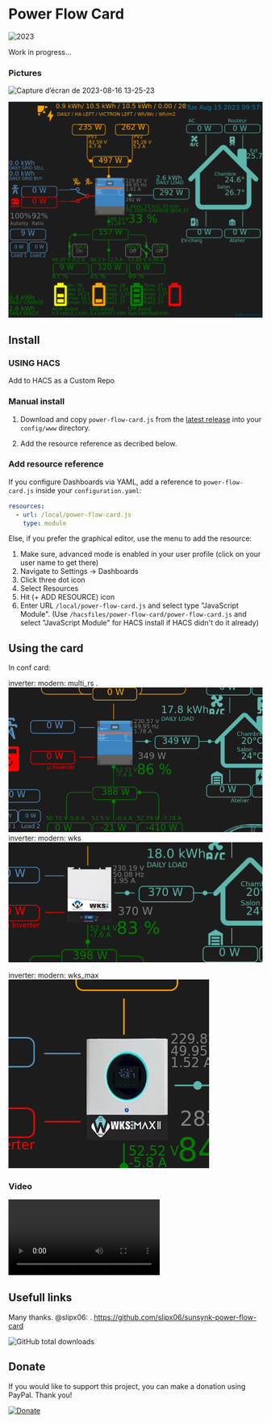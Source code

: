 # Power Flow Card 

![2023](https://user-images.githubusercontent.com/89390048/)


Work in progress...

### Pictures

![Capture d’écran de 2023-08-16 13-25-23](https://github.com/JuWorkshop/power-flow-card/assets/89390048/35d3024d-0e5c-4ed7-a4c8-5dc61a412bba)


![](img/level.png) 

## Install

### USING HACS

Add to HACS as a Custom Repo

### Manual install

1. Download and copy `power-flow-card.js` from the [latest release](https://github.com/JuWorkshop/power-flow-card/releases/latest) into your `config/www` directory.

2. Add the resource reference as decribed below.

### Add resource reference

If you configure Dashboards via YAML, add a reference to `power-flow-card.js` inside your `configuration.yaml`:

```yaml
resources:
  - url: /local/power-flow-card.js
    type: module
```

Else, if you prefer the graphical editor, use the menu to add the resource:

1. Make sure, advanced mode is enabled in your user profile (click on your user name to get there)
2. Navigate to Settings -> Dashboards
3. Click three dot icon
4. Select Resources
5. Hit (+ ADD RESOURCE) icon
6. Enter URL `/local/power-flow-card.js` and select type "JavaScript Module".
   (Use `/hacsfiles/power-flow-card/power-flow-card.js` and select "JavaScript Module" for HACS install if HACS didn't do it already)

## Using the card



In conf card:
 
inverter:
  modern: multi_rs
 .
![](img/multi_rs.png) 
inverter:
  modern: wks
![](img/wks.png) 

inverter:
  modern: wks_max
![](img/wks_max.png) 

### Video
![](MosFet_BMS_cmd.mp4) 

## Usefull links
Many thanks. @slipx06:
. https://github.com/slipx06/sunsynk-power-flow-card

![GitHub total downloads](https://img.shields.io/github/downloads/JuWorkshop/power-flow-card/total?style=flat-square)

## Donate

If you would like to support this project, you can make a donation using PayPal. Thank you!

[![Donate](https://www.paypalobjects.com/en_US/i/btn/btn_donateCC_LG.gif)](https://www.paypal.com/donate/?business=2HTV9RH5BPWX6&no_recurring=0&currency_code=EUR)
